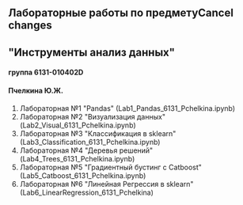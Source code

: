 ## Лабораторные работы по предметуCancel changes
## "Инструменты анализ данных"
#### группа 6131-010402D
#### Пчелкина Ю.Ж.

1. Лабораторная №1 "Pandas" (Lab1_Pandas_6131_Pchelkina.ipynb)
2. Лабораторная №2 "Визуализация данных" (Lab2_Visual_6131_Pchelkina.ipynb)
3. Лабораторная №3 "Классификация в sklearn" (Lab3_Classification_6131_Pchelkina.ipynb)
4. Лабораторная №4 "Деревья решений" (Lab4_Trees_6131_Pchelkina.ipynb)
5. Лабораторная №5 "Градиентный бустинг с Catboost" (Lab5_Catboost_6131_Pchelkina.ipynb)
6. Лабораторная №6 "Линейная Регрессия в sklearn" (Lab6_LinearRegression_6131_Pchelkina)

